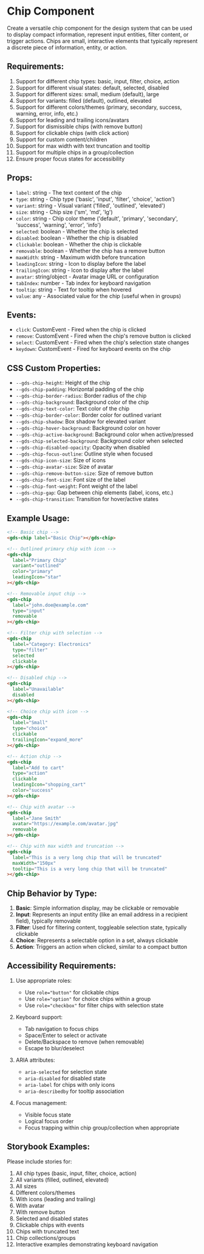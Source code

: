 # Chip Component

Create a versatile chip component for the design system that can be used to display compact information, represent input entities, filter content, or trigger actions. Chips are small, interactive elements that typically represent a discrete piece of information, entity, or action.

## Requirements:

1. Support for different chip types: basic, input, filter, choice, action
2. Support for different visual states: default, selected, disabled
3. Support for different sizes: small, medium (default), large
4. Support for variants: filled (default), outlined, elevated
5. Support for different colors/themes (primary, secondary, success, warning, error, info, etc.)
6. Support for leading and trailing icons/avatars
7. Support for dismissible chips (with remove button)
8. Support for clickable chips (with click action)
9. Support for custom content/children
10. Support for max width with text truncation and tooltip
11. Support for multiple chips in a group/collection
12. Ensure proper focus states for accessibility

## Props:

- `label`: string - The text content of the chip
- `type`: string - Chip type ('basic', 'input', 'filter', 'choice', 'action')
- `variant`: string - Visual variant ('filled', 'outlined', 'elevated')
- `size`: string - Chip size ('sm', 'md', 'lg')
- `color`: string - Chip color theme ('default', 'primary', 'secondary', 'success', 'warning', 'error', 'info')
- `selected`: boolean - Whether the chip is selected
- `disabled`: boolean - Whether the chip is disabled
- `clickable`: boolean - Whether the chip is clickable
- `removable`: boolean - Whether the chip has a remove button
- `maxWidth`: string - Maximum width before truncation
- `leadingIcon`: string - Icon to display before the label
- `trailingIcon`: string - Icon to display after the label
- `avatar`: string/object - Avatar image URL or configuration
- `tabIndex`: number - Tab index for keyboard navigation
- `tooltip`: string - Text for tooltip when hovered
- `value`: any - Associated value for the chip (useful when in groups)

## Events:

- `click`: CustomEvent - Fired when the chip is clicked
- `remove`: CustomEvent - Fired when the chip's remove button is clicked
- `select`: CustomEvent - Fired when the chip's selection state changes
- `keydown`: CustomEvent - Fired for keyboard events on the chip

## CSS Custom Properties:

- `--gds-chip-height`: Height of the chip
- `--gds-chip-padding`: Horizontal padding of the chip
- `--gds-chip-border-radius`: Border radius of the chip
- `--gds-chip-background`: Background color of the chip
- `--gds-chip-text-color`: Text color of the chip
- `--gds-chip-border-color`: Border color for outlined variant
- `--gds-chip-shadow`: Box shadow for elevated variant
- `--gds-chip-hover-background`: Background color on hover
- `--gds-chip-active-background`: Background color when active/pressed
- `--gds-chip-selected-background`: Background color when selected
- `--gds-chip-disabled-opacity`: Opacity when disabled
- `--gds-chip-focus-outline`: Outline style when focused
- `--gds-chip-icon-size`: Size of icons
- `--gds-chip-avatar-size`: Size of avatar
- `--gds-chip-remove-button-size`: Size of remove button
- `--gds-chip-font-size`: Font size of the label
- `--gds-chip-font-weight`: Font weight of the label
- `--gds-chip-gap`: Gap between chip elements (label, icons, etc.)
- `--gds-chip-transition`: Transition for hover/active states

## Example Usage:

```html
<!-- Basic chip -->
<gds-chip label="Basic Chip"></gds-chip>

<!-- Outlined primary chip with icon -->
<gds-chip
  label="Primary Chip"
  variant="outlined"
  color="primary"
  leadingIcon="star"
></gds-chip>

<!-- Removable input chip -->
<gds-chip
  label="john.doe@example.com"
  type="input"
  removable
></gds-chip>

<!-- Filter chip with selection -->
<gds-chip
  label="Category: Electronics"
  type="filter"
  selected
  clickable
></gds-chip>

<!-- Disabled chip -->
<gds-chip
  label="Unavailable"
  disabled
></gds-chip>

<!-- Choice chip with icon -->
<gds-chip
  label="Small"
  type="choice"
  clickable
  trailingIcon="expand_more"
></gds-chip>

<!-- Action chip -->
<gds-chip
  label="Add to cart"
  type="action"
  clickable
  leadingIcon="shopping_cart"
  color="success"
></gds-chip>

<!-- Chip with avatar -->
<gds-chip
  label="Jane Smith"
  avatar="https://example.com/avatar.jpg"
  removable
></gds-chip>

<!-- Chip with max width and truncation -->
<gds-chip
  label="This is a very long chip that will be truncated"
  maxWidth="150px"
  tooltip="This is a very long chip that will be truncated"
></gds-chip>
```

## Chip Behavior by Type:

1. **Basic**: Simple information display, may be clickable or removable
2. **Input**: Represents an input entity (like an email address in a recipient field), typically removable
3. **Filter**: Used for filtering content, toggleable selection state, typically clickable
4. **Choice**: Represents a selectable option in a set, always clickable
5. **Action**: Triggers an action when clicked, similar to a compact button

## Accessibility Requirements:

1. Use appropriate roles:
   - Use `role="button"` for clickable chips
   - Use `role="option"` for choice chips within a group
   - Use `role="checkbox"` for filter chips with selection state

2. Keyboard support:
   - Tab navigation to focus chips
   - Space/Enter to select or activate
   - Delete/Backspace to remove (when removable)
   - Escape to blur/deselect

3. ARIA attributes:
   - `aria-selected` for selection state
   - `aria-disabled` for disabled state
   - `aria-label` for chips with only icons
   - `aria-describedby` for tooltip association

4. Focus management:
   - Visible focus state
   - Logical focus order
   - Focus trapping within chip group/collection when appropriate

## Storybook Examples:

Please include stories for:
1. All chip types (basic, input, filter, choice, action)
2. All variants (filled, outlined, elevated)
3. All sizes
4. Different colors/themes
5. With icons (leading and trailing)
6. With avatar
7. With remove button
8. Selected and disabled states
9. Clickable chips with events
10. Chips with truncated text
11. Chip collections/groups
12. Interactive examples demonstrating keyboard navigation
